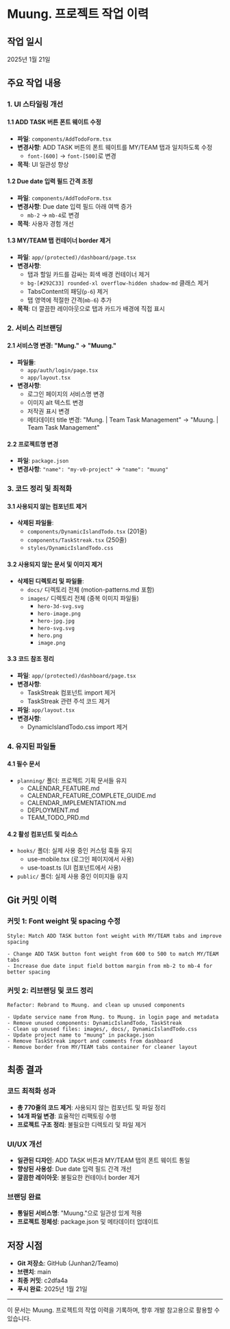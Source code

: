 # Muung. 프로젝트 작업 이력

## 작업 일시
2025년 1월 21일

## 주요 작업 내용

### 1. UI 스타일링 개선

#### 1.1 ADD TASK 버튼 폰트 웨이트 수정
- **파일**: `components/AddTodoForm.tsx`
- **변경사항**: ADD TASK 버튼의 폰트 웨이트를 MY/TEAM 탭과 일치하도록 수정
  - `font-[600]` → `font-[500]`로 변경
- **목적**: UI 일관성 향상

#### 1.2 Due date 입력 필드 간격 조정
- **파일**: `components/AddTodoForm.tsx`  
- **변경사항**: Due date 입력 필드 아래 여백 증가
  - `mb-2` → `mb-4`로 변경
- **목적**: 사용자 경험 개선

#### 1.3 MY/TEAM 탭 컨테이너 border 제거
- **파일**: `app/(protected)/dashboard/page.tsx`
- **변경사항**: 
  - 탭과 할일 카드를 감싸는 회색 배경 컨테이너 제거
  - `bg-[#292C33] rounded-xl overflow-hidden shadow-md` 클래스 제거
  - TabsContent의 패딩(`p-6`) 제거
  - 탭 영역에 적절한 간격(`mb-6`) 추가
- **목적**: 더 깔끔한 레이아웃으로 탭과 카드가 배경에 직접 표시

### 2. 서비스 리브랜딩

#### 2.1 서비스명 변경: "Mung." → "Muung."
- **파일들**:
  - `app/auth/login/page.tsx`
  - `app/layout.tsx`
- **변경사항**:
  - 로그인 페이지의 서비스명 변경
  - 이미지 alt 텍스트 변경
  - 저작권 표시 변경
  - 메타데이터 title 변경: "Mung. | Team Task Management" → "Muung. | Team Task Management"

#### 2.2 프로젝트명 변경
- **파일**: `package.json`
- **변경사항**: `"name": "my-v0-project"` → `"name": "muung"`

### 3. 코드 정리 및 최적화

#### 3.1 사용되지 않는 컴포넌트 제거
- **삭제된 파일들**:
  - `components/DynamicIslandTodo.tsx` (201줄)
  - `components/TaskStreak.tsx` (250줄)
  - `styles/DynamicIslandTodo.css`

#### 3.2 사용되지 않는 문서 및 이미지 제거
- **삭제된 디렉토리 및 파일들**:
  - `docs/` 디렉토리 전체 (motion-patterns.md 포함)
  - `images/` 디렉토리 전체 (중복 이미지 파일들)
    - `hero-3d-svg.svg`
    - `hero-image.png`
    - `hero-jpg.jpg`
    - `hero-svg.svg`
    - `hero.png`
    - `image.png`

#### 3.3 코드 참조 정리
- **파일**: `app/(protected)/dashboard/page.tsx`
- **변경사항**:
  - TaskStreak 컴포넌트 import 제거
  - TaskStreak 관련 주석 코드 제거
- **파일**: `app/layout.tsx`
- **변경사항**:
  - DynamicIslandTodo.css import 제거

### 4. 유지된 파일들

#### 4.1 필수 문서
- `planning/` 폴더: 프로젝트 기획 문서들 유지
  - CALENDAR_FEATURE.md
  - CALENDAR_FEATURE_COMPLETE_GUIDE.md
  - CALENDAR_IMPLEMENTATION.md
  - DEPLOYMENT.md
  - TEAM_TODO_PRD.md

#### 4.2 활성 컴포넌트 및 리소스
- `hooks/` 폴더: 실제 사용 중인 커스텀 훅들 유지
  - use-mobile.tsx (로그인 페이지에서 사용)
  - use-toast.ts (UI 컴포넌트에서 사용)
- `public/` 폴더: 실제 사용 중인 이미지들 유지

## Git 커밋 이력

### 커밋 1: Font weight 및 spacing 수정
```
Style: Match ADD TASK button font weight with MY/TEAM tabs and improve spacing

- Change ADD TASK button font weight from 600 to 500 to match MY/TEAM tabs
- Increase due date input field bottom margin from mb-2 to mb-4 for better spacing
```

### 커밋 2: 리브랜딩 및 코드 정리
```
Refactor: Rebrand to Muung. and clean up unused components

- Update service name from Mung. to Muung. in login page and metadata
- Remove unused components: DynamicIslandTodo, TaskStreak
- Clean up unused files: images/, docs/, DynamicIslandTodo.css
- Update project name to "muung" in package.json
- Remove TaskStreak import and comments from dashboard
- Remove border from MY/TEAM tabs container for cleaner layout
```

## 최종 결과

### 코드 최적화 성과
- **총 770줄의 코드 제거**: 사용되지 않는 컴포넌트 및 파일 정리
- **14개 파일 변경**: 효율적인 리팩토링 수행
- **프로젝트 구조 정리**: 불필요한 디렉토리 및 파일 제거

### UI/UX 개선
- **일관된 디자인**: ADD TASK 버튼과 MY/TEAM 탭의 폰트 웨이트 통일
- **향상된 사용성**: Due date 입력 필드 간격 개선
- **깔끔한 레이아웃**: 불필요한 컨테이너 border 제거

### 브랜딩 완료
- **통일된 서비스명**: "Muung."으로 일관성 있게 적용
- **프로젝트 정체성**: package.json 및 메타데이터 업데이트

## 저장 시점
- **Git 저장소**: GitHub (Junhan2/Teamo)
- **브랜치**: main
- **최종 커밋**: c2dfa4a
- **푸시 완료**: 2025년 1월 21일

---

이 문서는 Muung. 프로젝트의 작업 이력을 기록하며, 향후 개발 참고용으로 활용할 수 있습니다.